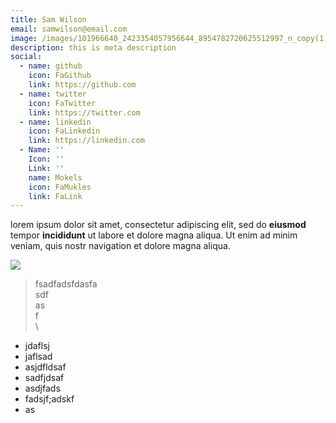 ```yaml
---
title: Sam Wilson
email: samwilson@email.com
image: /images/101966640_2423354057956644_8954782720625512997_n_copy(1).png
description: this is meta description
social:
  - name: github
    icon: FaGithub
    link: https://github.com
  - name: twitter
    icon: FaTwitter
    link: https://twitter.com
  - name: linkedin
    icon: FaLinkedin
    link: https://linkedin.com
  - Name: ''
    Icon: ''
    Link: ''
    name: Mokels
    icon: FaMukles
    link: FaLink
---
```

lorem ipsum dolor sit amet, consectetur adipiscing elit, sed do **eiusmod** tempor **incididunt** ut labore et dolore magna aliqua. Ut enim ad minim veniam, quis nostr navigation et dolore magna aliqua.

![](/images/call-to-action.png)

> fsadfadsfdasfa\
> sdf\
> as\
> f\
> \\

* jdaflsj
* jaflsad
* asjdfldsaf
* sadfjdsaf
* asdjfads
* fadsjf;adskf
* as
